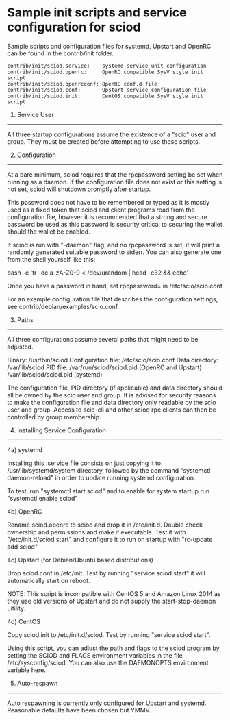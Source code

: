 Sample init scripts and service configuration for sciod
==========================================================

Sample scripts and configuration files for systemd, Upstart and OpenRC
can be found in the contrib/init folder.

    contrib/init/sciod.service:    systemd service unit configuration
    contrib/init/sciod.openrc:     OpenRC compatible SysV style init script
    contrib/init/sciod.openrcconf: OpenRC conf.d file
    contrib/init/sciod.conf:       Upstart service configuration file
    contrib/init/sciod.init:       CentOS compatible SysV style init script

1. Service User
---------------------------------

All three startup configurations assume the existence of a "scio" user
and group.  They must be created before attempting to use these scripts.

2. Configuration
---------------------------------

At a bare minimum, sciod requires that the rpcpassword setting be set
when running as a daemon.  If the configuration file does not exist or this
setting is not set, sciod will shutdown promptly after startup.

This password does not have to be remembered or typed as it is mostly used
as a fixed token that sciod and client programs read from the configuration
file, however it is recommended that a strong and secure password be used
as this password is security critical to securing the wallet should the
wallet be enabled.

If sciod is run with "-daemon" flag, and no rpcpassword is set, it will
print a randomly generated suitable password to stderr.  You can also
generate one from the shell yourself like this:

bash -c 'tr -dc a-zA-Z0-9 < /dev/urandom | head -c32 && echo'

Once you have a password in hand, set rpcpassword= in /etc/scio/scio.conf

For an example configuration file that describes the configuration settings,
see contrib/debian/examples/scio.conf.

3. Paths
---------------------------------

All three configurations assume several paths that might need to be adjusted.

Binary:              /usr/bin/sciod
Configuration file:  /etc/scio/scio.conf
Data directory:      /var/lib/sciod
PID file:            /var/run/sciod/sciod.pid (OpenRC and Upstart)
                     /var/lib/sciod/sciod.pid (systemd)

The configuration file, PID directory (if applicable) and data directory
should all be owned by the scio user and group.  It is advised for security
reasons to make the configuration file and data directory only readable by the
scio user and group.  Access to scio-cli and other sciod rpc clients
can then be controlled by group membership.

4. Installing Service Configuration
-----------------------------------

4a) systemd

Installing this .service file consists on just copying it to
/usr/lib/systemd/system directory, followed by the command
"systemctl daemon-reload" in order to update running systemd configuration.

To test, run "systemctl start sciod" and to enable for system startup run
"systemctl enable sciod"

4b) OpenRC

Rename sciod.openrc to sciod and drop it in /etc/init.d.  Double
check ownership and permissions and make it executable.  Test it with
"/etc/init.d/sciod start" and configure it to run on startup with
"rc-update add sciod"

4c) Upstart (for Debian/Ubuntu based distributions)

Drop sciod.conf in /etc/init.  Test by running "service sciod start"
it will automatically start on reboot.

NOTE: This script is incompatible with CentOS 5 and Amazon Linux 2014 as they
use old versions of Upstart and do not supply the start-stop-daemon uitility.

4d) CentOS

Copy sciod.init to /etc/init.d/sciod. Test by running "service sciod start".

Using this script, you can adjust the path and flags to the sciod program by
setting the SCIOD and FLAGS environment variables in the file
/etc/sysconfig/sciod. You can also use the DAEMONOPTS environment variable here.

5. Auto-respawn
-----------------------------------

Auto respawning is currently only configured for Upstart and systemd.
Reasonable defaults have been chosen but YMMV.
